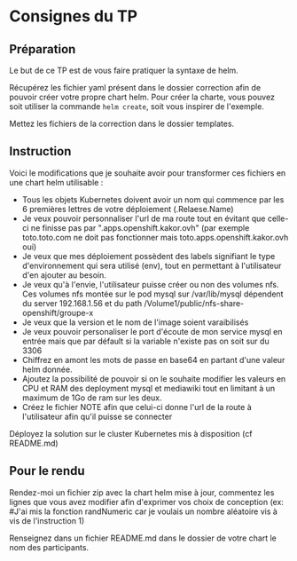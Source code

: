 # Consignes du TP 
## Préparation
Le but de ce TP est de vous faire pratiquer la syntaxe de helm. 

Récupérez les fichier yaml présent dans le dossier correction afin de pouvoir créer votre propre chart helm. 
Pour créer la charte, vous pouvez soit utiliser la commande ```helm create```, soit vous inspirer de l'exemple. 

Mettez les fichiers de la correction dans le dossier templates. 

## Instruction
Voici le modifications que je souhaite avoir pour transformer ces fichiers en une chart helm utilisable :

- Tous les objets Kubernetes doivent avoir un nom qui commence par les 6 premières lettres de votre déploiement (.Relaese.Name)
- Je veux pouvoir personnaliser l'url de ma route tout en évitant que celle-ci ne finisse pas par ".apps.openshift.kakor.ovh" (par exemple toto.toto.com ne doit pas fonctionner mais toto.apps.openshift.kakor.ovh oui) 
- Je veux que mes déploiement possèdent des labels signifiant le type d'environnement qui sera utilisé (env), tout en permettant à l'utilisateur d'en ajouter au besoin. 
- Je veux qu'à l'envie, l'utilisateur puisse créer ou non des volumes nfs. Ces volumes nfs montée sur le pod mysql sur /var/lib/mysql dépendent du server 192.168.1.56 et du path /Volume1/public/nfs-share-openshift/groupe-x
- Je veux que la version et le nom de l'image soient varaibilisés
- Je veux pouvoir personaliser le port d'écoute de mon service mysql en entrée mais que par défault si la variable n'existe pas on soit sur du 3306
- Chiffrez en amont les mots de passe en base64 en partant d'une valeur helm donnée. 
- Ajoutez la possibilité de pouvoir si on le souhaite modifier les valeurs en CPU et RAM des deployment mysql et mediawiki tout en limitant à un maximum de 1Go de ram sur les deux. 
- Créez le fichier NOTE afin que celui-ci donne l'url de la route à l'utilisateur afin qu'il puisse se connecter 

Déployez la solution sur le cluster Kubernetes mis à disposition (cf README.md)

## Pour le rendu 

Rendez-moi un fichier zip avec la chart helm mise à jour, commentez les lignes que vous avez modifier afin d'exprimer vos choix de conception (ex: #J'ai mis la fonction randNumeric car je voulais un nombre aléatoire vis à vis de l'instruction 1)

Renseignez dans un fichier README.md dans le dossier de votre chart le nom des participants.